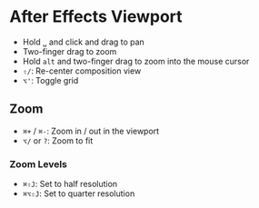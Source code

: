 # After Effects Viewport

- Hold `␣` and click and drag to pan
- Two-finger drag to zoom
- Hold `alt` and two-finger drag to zoom into the mouse cursor
- `⇧/`: Re-center composition view
- `⌥'`: Toggle grid

## Zoom

- `⌘+` / `⌘-`: Zoom in / out in the viewport
- `⌥/` or `?`: Zoom to fit

### Zoom Levels

- `⌘⇧J`: Set to half resolution
- `⌘⌥⇧J`: Set to quarter resolution
